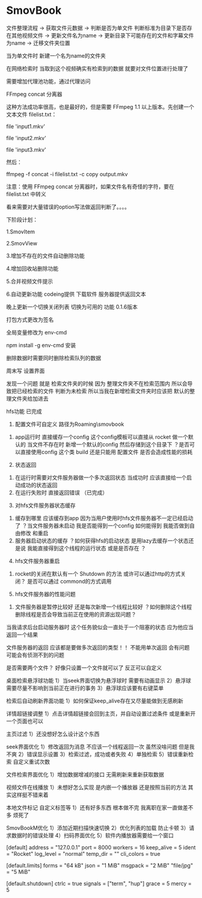 # SmovBook


文件整理流程 -> 获取文件元数据 -> 判断是否为单文件 判断标准为目录下是否存在其他视频文件 -> 更新文件名为name -> 更新目录下可能存在的文件和字幕文件为name -> 迁移文件夹位置 

当为单文件时 新建一个名为name的文件夹

在网络检索时 当取到这个视频确实有检索到的数据 就要对文件位置进行处理了


需要增加代理池功能，通过代理访问


FFmpeg concat 分离器

这种方法成功率很高，也是最好的，但是需要 FFmpeg 1.1 以上版本。先创建一个文本文件 filelist.txt：

file 'input1.mkv'

file 'input2.mkv'

file 'input3.mkv'

然后：

ffmpeg -f concat -i filelist.txt -c copy output.mkv

注意：使用 FFmpeg concat 分离器时，如果文件名有奇怪的字符，要在 filelist.txt 中转义


看来需要对大量错误的option写法做返回判断了。。。。

下阶段计划：

1.SmovItem 

2.SmovView

3.增加不存在的文件自动删除功能

4.增加回收站删除功能

5.合并视频文件提示

6.自动更新功能 codeing提供 下载软件 服务器提供返回文本

晚上更新一个切换关闭列表 切换为可用的 功能 0.1.6版本


打包方式更改为签名 

全局变量修改为 env-cmd

npm install -g env-cmd 安装


删除数据时需要同时删除检索队列的数据

周末写 设置界面

发现一个问题 就是 检索文件夹的时候 因为 整理文件夹不在检索范围内 所以会导致把已经检索的文件 判断为未检索 所以当我在新增检索文件夹时应该把 默认的整理文件夹给加进去






hfs功能 已完成

1. 配置文件可自定义 路径为Roaming\smovbook
  1) app运行时 直接缓存一个config 这个config模板可以直接从 rocket 做一个默认的 当文件不存在时 新增一个默认的config 然后存储到这个目录下 ？是否可以直接使用config 这个类 build 还是只能用 配置文件 是否会造成性能的损耗 
2. 状态返回
  1) 在运行时需要对文件服务器做一个多次返回状态 当成功时 应该直接给一个启动成功的状态返回
  2) 在运行失败时 直接返回错误 （已完成）
3. 对hfs文件服务器状态缓存
  1) 缓存到哪里 应该缓存到app 因为当用户使用时hfs文件服务器不一定已经启动了 ？当文件服务器未启动 我是否能得到一个config 如何能得到 我能否做到自由修改 和重启
  2) 服务器启动状态的缓存 ？如何获得hfs的启动状态 是用lazy去缓存一个状态还是说 我能直接得到这个线程的运行状态 或是是否存在 ？
4. hfs文件服务器重启
  1) rocket的关闭在默认有一个 Shutdown 的方法 或许可以通过http的方式关闭？ 是否可以通过 commond的方式调用
5. hfs文件服务器的性能问题
  1) 文件服务器是暂停比较好 还是每次新增一个线程比较好 ？如何删除这个线程 删除线程是否会导致当前正在使用的资源出现问题？ 


  当我请求后台启动服务器时 这个任务貌似会一直处于一个阻塞的状态 应为他应当返回一个结果

  文件服务器的返回 应该都是要做多次返回的类型！！ 不能用单次返回 会有问题 可能会有侦测不到的问题

  是否需要两个文件？ 好像只设置一个文件就可以了 反正可以自定义


桌面检索悬浮球功能
1）当seek界面切换为悬浮球时 需要有动画显示
2）悬浮球需要尽量不影响到当前正在进行的事务
3）悬浮球应该要有右键菜单


检索后自动刷新界面功能
1）如何保证keep_alive存在又尽量能做到无感刷新

详情超链接调整
1）点击详情超链接会回到主页，并自动设置过滤条件 或是重新开一个页面也可以

主页过滤
1）还没想好怎么设计这个东西

seek界面优化
1）修改返回为消息 不应该一个线程返回一次 虽然没啥问题 但是我不爽
2）错误显示设置 
3）检索过滤，成功或者失败
4）单独检索
5）错误重新检索 自定义重试次数

文件检索界面优化
1）增加数据增减的接口 无需刷新来重新获取数据


视频文件在线播放
1）未想好怎么实现 是内嵌一个播放器 还是按照当前的方法 其实这样挺不错来着

本地文件标记 自定义标签等
1）还有好多东西 根本做不完 我离职在家一直做差不多 烦死了

SmovBookM优化
1）添加近期扫描快速切换
2）优化列表的加载 防止卡顿
3）请求数据时的错误处理
4）扫码界面优化
5）软件内播放器需要给一个窗口





[default]
address = "127.0.0.1"
port = 8000
workers = 16
keep_alive = 5
ident = "Rocket"
log_level = "normal"
temp_dir = ""
cli_colors = true

[default.limits]
forms = "64 kB"
json = "1 MiB"
msgpack = "2 MiB"
"file/jpg" = "5 MiB"

[default.shutdown]
ctrlc = true
signals = ["term", "hup"]
grace = 5
mercy = 5
